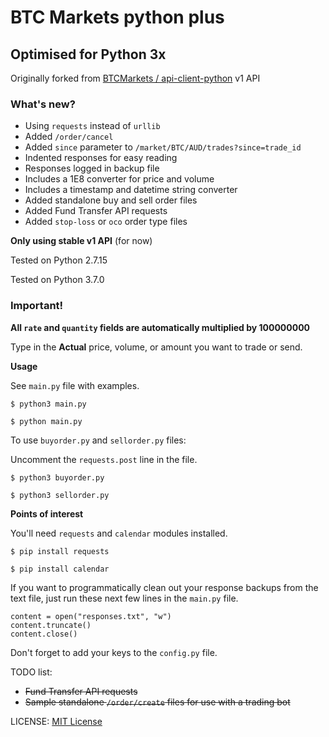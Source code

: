 # BTC Markets python plus
## Optimised for Python 3x
Originally forked from [BTCMarkets / api-client-python](https://github.com/BTCMarkets/api-client-python) v1 API
### What's new?
* Using `requests` instead of `urllib`
* Added `/order/cancel`
* Added `since` parameter to `/market/BTC/AUD/trades?since=trade_id`
* Indented responses for easy reading
* Responses logged in backup file
* Includes a 1E8 converter for price and volume
* Includes a timestamp and datetime string converter
* Added standalone buy and sell order files
* Added Fund Transfer API requests
* Added `stop-loss` or `oco` order type files

**Only using stable v1 API** (for now)

Tested on Python 2.7.15

Tested on Python 3.7.0

### Important!
**All `rate` and `quantity` fields are automatically multiplied by 100000000**

Type in the **Actual** price, volume, or amount you want to trade or send.

**Usage**

See `main.py` file with examples.

`$ python3 main.py`

`$ python main.py`

To use `buyorder.py` and `sellorder.py` files:

Uncomment the `requests.post` line in the file.

`$ python3 buyorder.py`

`$ python3 sellorder.py`

**Points of interest**

You'll need `requests` and `calendar` modules installed.

`$ pip install requests`

`$ pip install calendar`

If you want to programmatically clean out your response backups from the text file, just run these next few lines in the `main.py` file.

`content = open("responses.txt", "w")`  
`content.truncate()`  
`content.close()`

Don't forget to add your keys to the `config.py` file.

TODO list:
* ~~Fund Transfer API requests~~
* ~~Sample standalone `/order/create` files for use with a trading bot~~

LICENSE: [MIT License](https://github.com/Aquafortis/btcmarkets-python-plus/blob/master/LICENSE.txt)
